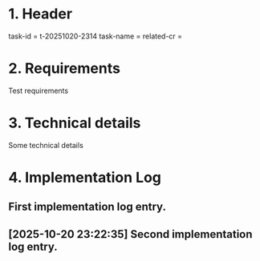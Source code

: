 
# 1. Header

task-id = t-20251020-2314
task-name = <taks-name>
related-cr = <cr-id>

# 2. Requirements

Test requirements

# 3. Technical details

Some technical details

# 4. Implementation Log

First implementation log entry.
---

[2025-10-20 23:22:35] Second implementation log entry.
---

<implementation-log-end>